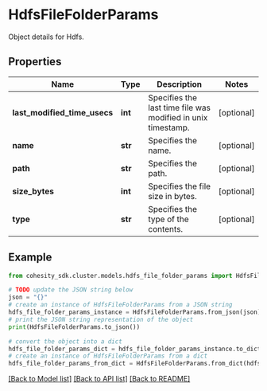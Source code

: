 # HdfsFileFolderParams

Object details for Hdfs.

## Properties

Name | Type | Description | Notes
------------ | ------------- | ------------- | -------------
**last_modified_time_usecs** | **int** | Specifies the last time file was modified in unix timestamp. | [optional] 
**name** | **str** | Specifies the name. | [optional] 
**path** | **str** | Specifies the path. | [optional] 
**size_bytes** | **int** | Specifies the file size in bytes. | [optional] 
**type** | **str** | Specifies the type of the contents. | [optional] 

## Example

```python
from cohesity_sdk.cluster.models.hdfs_file_folder_params import HdfsFileFolderParams

# TODO update the JSON string below
json = "{}"
# create an instance of HdfsFileFolderParams from a JSON string
hdfs_file_folder_params_instance = HdfsFileFolderParams.from_json(json)
# print the JSON string representation of the object
print(HdfsFileFolderParams.to_json())

# convert the object into a dict
hdfs_file_folder_params_dict = hdfs_file_folder_params_instance.to_dict()
# create an instance of HdfsFileFolderParams from a dict
hdfs_file_folder_params_from_dict = HdfsFileFolderParams.from_dict(hdfs_file_folder_params_dict)
```
[[Back to Model list]](../README.md#documentation-for-models) [[Back to API list]](../README.md#documentation-for-api-endpoints) [[Back to README]](../README.md)


